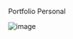 Portfolio Personal

![image](https://github.com/pabongamas/portfolio.dev/assets/72658365/90ecfb8f-abde-41c0-8295-d69d6cc11021)


